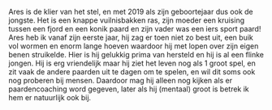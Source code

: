 Ares is de klier van het stel, en met 2019 als zijn geboortejaar dus ook de jongste. Het is een knappe vuilnisbakken ras, zijn moeder een kruising tussen een fjord en een konik paard en zijn vader was een iers sport paard! Ares heb ik vanaf zijn eerste jaar, hij zag er toen niet zo best uit, een buik vol wormen en enorm lange hoeven waardoor hij met lopen over zijn eigen benen struikelde. Hier is hij gelukkig prima van hersteld en hij is al een flinke jongen. Hij is erg vriendelijk maar hij ziet het leven nog als 1 groot spel, en zit vaak de andere paarden uit te dagen om te spelen, en wil dit soms ook nog proberen bij mensen. Daardoor mag hij alleen nog kijken als er paardencoaching word gegeven, later als hij (mentaal) groot is betrek ik hem er natuurlijk ook bij.
